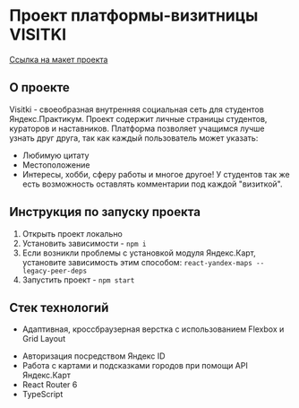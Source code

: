 # Проект платформы-визитницы VISITKI

[Ссылка на макет проекта](https://www.figma.com/file/nKBudPP12bvNm15W486Y9R/WEB_RUS_STUD_soft_skills?t=bKfp4S1GRIKJ6k4g-6)


## О проекте
Visitki - своеобразная внутренняя социальная сеть для студентов Яндекс.Практикум. Проект содержит личные страницы студентов, кураторов и наставников. Платформа позволяет учащимся лучше узнать друг друга, так как каждый пользователь может указать:
* Любимую цитату
* Местоположение
* Интересы, хобби, сферу работы и многое другое!
У студентов так же есть возможность оставлять комментарии под каждой "визиткой".

## Инструкция по запуску проекта
1. Открыть проект локально
2. Установить зависимости - `npm i`
3. Если возникли проблемы с установкой модуля Яндекс.Карт, установите зависимость этим способом: `react-yandex-maps --legacy-peer-deps`
4. Запустить проект - `npm start`

## Стек технологий
* Адаптивная, кроссбраузерная верстка с использованием Flexbox и Grid Layout
- Авторизация посредством Яндекс ID 
- Работа с картами и подсказками городов при помощи API Яндекс.Карт 
- React Router 6
- TypeScript
